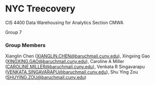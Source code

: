 # NYC Treecovery

CIS 4400 Data Warehousing for Analytics
Section CMWA

Group 7

### Group Members
Xianglin Chen (XIANGLIN.CHEN@baruchmail.cuny.edu),
Xingxing Gao (XINGXING.GAO@baruchmail.cuny.edu),
Caroline A Miller (CAROLINE.MILLER@baruchmail.cuny.edu),
Venkata R Singavarapu (VENKATA.SINGAVARAPU@baruchmail.cuny.edu),
Shu Ying Zou (SHUYING.ZOU@baruchmail.cuny.edu)

